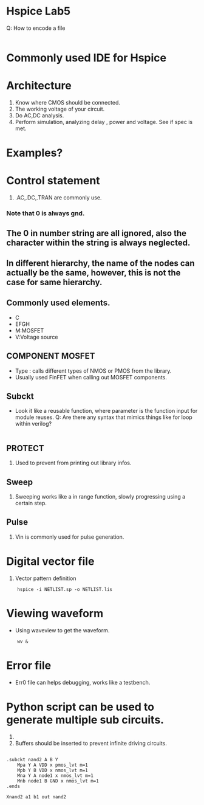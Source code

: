 # Hspice Lab5
Q: How to encode a file
```

```

# Commonly used IDE for Hspice

# Architecture
1. Know where CMOS should be connected.
2. The working voltage of your circuit.
3. Do AC,DC analysis.
4. Perform simulation, analyzing delay , power and voltage. See if spec is met.

# Examples?

# Control statement
1. .AC,.DC,.TRAN are commonly use.

### Note that 0 is always gnd.


## The 0 in number string are all ignored, also the character within the string is always neglected.

## In different hierarchy, the name of the nodes can actually be the same, however, this is not the case for same hierarchy.

## Commonly used elements.
- C
- EFGH
- M:MOSFET
- V:Voltage source


## COMPONENT MOSFET
- Type : calls different types of NMOS or PMOS from the library.
- Usually used FinFET when calling out MOSFET components.

## Subckt
- Look it like a reusable function, where parameter is the function input for module reuses.
Q: Are there any syntax that mimics things like for loop within verilog?
```

```

## PROTECT
1. Used to prevent from printing out library infos.


## Sweep
1. Sweeping works like a in range function, slowly progressing using a certain step.


## Pulse
1. Vin is commonly used for pulse generation.

# Digital vector file
1. Vector pattern definition


```
    hspice -i NETLIST.sp -o NETLIST.lis
```


# Viewing waveform
- Using waveview to get the waveform.
```
    wv &
```

# Error file
- Err0 file can helps debugging, works like a testbench.


# Python script can be used to generate multiple sub circuits.
1.
2. Buffers should be inserted to prevent infinite driving circuits.

```

.subckt nand2 A B Y
    Mpa Y A VDD x pmos_lvt m=1
    Mpb Y B VDD x nmos_lvt m=1
    Mna Y A node1 x nmos_lvt m=1
    Mnb node1 B GND x nmos_lvt m=1
.ends

Xnand2 a1 b1 out nand2

```